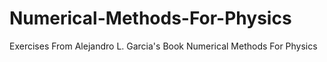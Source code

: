 # Numerical-Methods-For-Physics
Exercises From Alejandro L. Garcia's Book Numerical Methods For Physics
